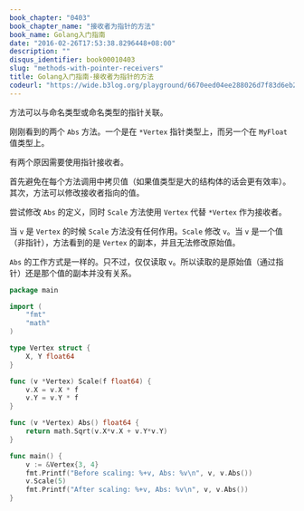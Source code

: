 ```yaml
---
book_chapter: "0403"
book_chapter_name: "接收者为指针的方法"
book_name: Golang入门指南
date: "2016-02-26T17:53:38.8296448+08:00"
description: ""
disqus_identifier: book00010403
slug: "methods-with-pointer-receivers"
title: Golang入门指南-接收者为指针的方法
codeurl: "https://wide.b3log.org/playground/6670eed04ee288026d7f83d6eb2d4a8b.go"
---
```

方法可以与命名类型或命名类型的指针关联。

刚刚看到的两个 `Abs` 方法。一个是在 `*Vertex` 指针类型上，而另一个在 `MyFloat` 值类型上。

有两个原因需要使用指针接收者。

首先避免在每个方法调用中拷贝值（如果值类型是大的结构体的话会更有效率）。其次，方法可以修改接收者指向的值。

尝试修改 `Abs` 的定义，同时 `Scale` 方法使用 `Vertex` 代替 `*Vertex` 作为接收者。

当 `v` 是 `Vertex` 的时候 `Scale` 方法没有任何作用。`Scale` 修改 `v`。当 `v` 是一个值（非指针），方法看到的是 `Vertex` 的副本，并且无法修改原始值。

`Abs` 的工作方式是一样的。只不过，仅仅读取 `v`。所以读取的是原始值（通过指针）还是那个值的副本并没有关系。

```Go
package main

import (
	"fmt"
	"math"
)

type Vertex struct {
	X, Y float64
}

func (v *Vertex) Scale(f float64) {
	v.X = v.X * f
	v.Y = v.Y * f
}

func (v *Vertex) Abs() float64 {
	return math.Sqrt(v.X*v.X + v.Y*v.Y)
}

func main() {
	v := &Vertex{3, 4}
	fmt.Printf("Before scaling: %+v, Abs: %v\n", v, v.Abs())
	v.Scale(5)
	fmt.Printf("After scaling: %+v, Abs: %v\n", v, v.Abs())
}

```

